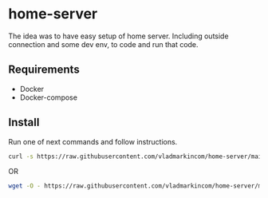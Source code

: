 # home-server

The idea was to have easy setup of home server. Including outside connection and some dev env, to code and run that code.

## Requirements

* Docker
* Docker-compose

## Install 

Run one of next commands and follow instructions.

```bash
curl -s https://raw.githubusercontent.com/vladmarkincom/home-server/main/install.sh | bash 
```
OR
```bash
wget -O - https://raw.githubusercontent.com/vladmarkincom/home-server/main/install.sh | bash 
```